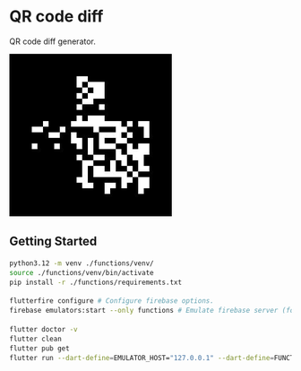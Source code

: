 # QR code diff

QR code diff generator.

![QR code diff logo](https://github.com/lusimeon/qrcode-diff/blob/gh-pages/_images/logo.jpg)

## Getting Started

```bash
python3.12 -m venv ./functions/venv/
source ./functions/venv/bin/activate
pip install -r ./functions/requirements.txt

flutterfire configure # Configure firebase options.
firebase emulators:start --only functions # Emulate firebase server (for dev env).

flutter doctor -v
flutter clean
flutter pub get
flutter run --dart-define=EMULATOR_HOST="127.0.0.1" --dart-define=FUNCTIONS_EMULATOR_PORT="5001"
```
